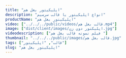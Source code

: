 ```yaml
---
title: "اپلیکیتور بغل هم"
description: "انواع اپلیکیتور یا قالب سرسیم"
productName: "اپلیکیتور بغل هم"
video: ["../../../public/videos/قالب بغل هم.mp4"]
image: ["dist/client/images/اپلیکتور دون زن.jpg"]
videodescription: ["فیلم نمونه قالب بغل هم "]
thumbnail: "../../../public/images/قالب بغل هم.jpg"
tags: ["قالب", "اپلیکیتور"]
slug: "اپلیکیتور بغل هم"
---
```

